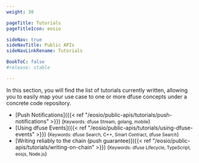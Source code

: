 ```yaml
---
weight: 30

pageTitle: Tutorials
pageTitleIcon: eosio

sideNav: true
sideNavTitle: Public APIs
sideNavLinkRename: Tutorials

BookToC: false
#release: stable

---
```


In this section, you will find the list of tutorials currently written, allowing you
to easily map your use case to one or more dfuse concepts under a concrete
code repository.

- [Push Notifications]({{< ref "/eosio/public-apis/tutorials/push-notifications" >}}) (<small>Keywords: dfuse Stream, golang, mobile</small>)
- [Using dfuse Events]({{< ref "/eosio/public-apis/tutorials/using-dfuse-events" >}}) (<small>Keywords: dfuse Search, C++, Smart Contract, dfuse Search</small>)
- [Writing reliably to the chain (push guarantee)]({{< ref "/eosio/public-apis/tutorials/writing-on-chain" >}}) (<small>Keywords: dfuse Lifecycle, TypeScript, eosjs, Node.js</small>)

<!--
    List of potential other tutorials we had:
      - List most recent transactions, and listen to new ones
      - Shine end-to-end application using React/TypeScript
      - Slack notification from on-chain events (Workers I think)
      - Reliably sync a database (cursors + navigating forks concepts)
-->
